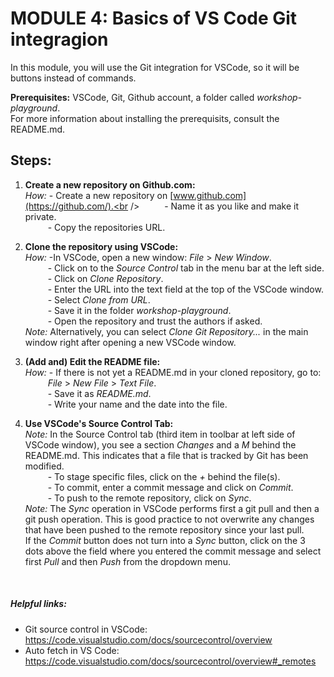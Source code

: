 # **MODULE 4: Basics of VS Code Git integragion** 

In this module, you will use the Git integration for VSCode, so it will be buttons instead of commands.
<br />

**Prerequisites:** VSCode, Git, Github account, a folder called *workshop-playground*. <br />
For more information about installing the prerequisits, consult the README.md. <br />

## Steps:
1. **Create a new repository on Github.com:** <br />
*How:* - Create a new repository on [www.github.com](https://github.com/).<br />
&emsp; &emsp; - Name it as you like and make it private. <br />
&emsp; &emsp; - Copy the repositories URL. <br />

2. **Clone the repository using VSCode:** <br />
*How:* -In VSCode, open a new window: *File* > *New Window*. <br />
&emsp; &emsp; - Click on to the *Source Control* tab in the menu bar at the left side. <br />
&emsp; &emsp; - Click on *Clone Repository*.<br />
&emsp; &emsp; - Enter the URL into the text field at the top of the VSCode window. <br />
&emsp; &emsp; - Select *Clone from URL*. <br />
&emsp; &emsp; - Save it in the folder *workshop-playground*. <br />
&emsp; &emsp; - Open the repository and trust the authors if asked. <br />
*Note:* Alternatively, you can select *Clone Git Repository...* in the main window right after opening a new VSCode window. <br />

3. **(Add and) Edit the README file:** <br />
*How:* - If there is not yet a README.md in your cloned repository, go to: <br />
&emsp; &emsp;  *File* > *New File* > *Text File*. <br />
&emsp; &emsp; - Save it as *README.md*.<br />
&emsp; &emsp; - Write your name and the date into the file.<br />

4. **Use VSCode's Source Control Tab:** <br />
*Note:* In the Source Control tab (third item in toolbar at left side of VSCode window), you see a section *Changes* and a *M* behind the README.md. This indicates that a file that is tracked by Git has been modified. <br />
&emsp; &emsp; - To stage specific files, click on the *+* behind the file(s).<br />
&emsp; &emsp; - To commit, enter a commit message and click on *Commit*. <br />
&emsp; &emsp; - To push to the remote repository, click on *Sync*. <br />
*Note:* The *Sync* operation in VSCode performs first a git pull and then a git push operation. This is good practice to not overwrite any changes that have been pushed to the remote repository since your last pull. <br />
If the *Commit* button does not turn into a *Sync* button, click on the 3 dots above the field where you entered the commit message and select first *Pull* and then *Push* from the dropdown menu.
<br />


##### Helpful links:
- Git source control in VSCode: https://code.visualstudio.com/docs/sourcecontrol/overview
- Auto fetch in VS Code: https://code.visualstudio.com/docs/sourcecontrol/overview#_remotes
